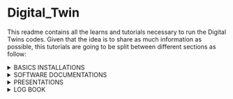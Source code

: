 # Digital_Twin

This readme contains all the learns and tutorials necessary to run the Digital Twins codes.
Given that the idea is to share as much information as possible, this tutorials are going to be split between different sections as follow:

<details>
  <summary>BASICS INSTALLATIONS</summary>
  
  Following folder contains guidelines for basic entities.
  * [📂 Setting up virtual enviorment with pipenv](Documentations/Basics/Virtual_Environment_with_Pipenv.md)
  * [💽 InfluxDB](Documentations/Basics/InfluxDB.md)
  * [🦟 MQTT and Mosquitto](Documentations/Basics/MQTT_Broker.md)
  * [📶 MobaXterm](Documentations/Basics/MobaXterm.md)
  * [🌲 Virtual_Environment_with_Pipenv](Documentations/Basics/Virtual_Environment_with_Pipenv.md)
  * [🧾 Scopus-Notion Query Result exchange](Documentations/Basics/Scopus-Notion_Query_Result_exchange.md)
  * [🎨 State of Art algorithm](Documentations/Basics/State_of_Art_algorithm.md)

</details>
  
<details>
  <summary>SOFTWARE DOCUMENTATIONS</summary>
  
  Following folder contains instructions an documentations of various softwares and libraries.
  * [ManPy_documentation](Documentations/Software Documentations/ManPy_documentation.pdf)
  * [SimPy_documentation](Documentations/Software Documentations/SimPy_documentation.pdf)
  
</details>  

<details>
  <summary>PRESENTATIONS</summary>

  Following folder contains presentations presented during the progress  of Digital Twin Progress.
  * [[Presentation]_Bi-Weekly-1 _11-10-2022](Documentations/Presentations/[Presentation]_Bi-Weekly-1%20_11-10-2022.pdf)
  * [[Presentation]_Bi-Weekly-2_28-10-2022](Documentations/Presentations/[Presentation]_Bi-Weekly-2_28-10-2022.pdf)
  * [[Presentation]_Bi-Weekly-3_11-11-2022](Documentations/Presentations/[Presentation]_Bi-Weekly-3_11-11-2022.pdf)
  * [[Presentation]_Bi-Weekly-4_18-11-2022](Documentations/Presentations/[Presentation]_Bi-Weekly-4_18-11-2022.pdf)
  * [[Presentation]_Bi-Weekly-5_05-12-2022](Documentations/Presentations/[Presentation]_Bi-Weekly-5_05-12-2022.pdf)
  * [[Presentation]_Bi-Weekly-Project-Review_16-12-2022](Documentations/Presentations/[Presentation]_Bi-Weekly-Project-Review_16-12-2022.pdf)
  * [[Presentation]_Bi-Weekly-Use-Case _07-12-2022](Documentations/Presentations/[Presentation]_Bi-Weekly-Use-Case_07-12-2022.pdf)

</details>
  
<details>
  <summary>LOG BOOK</summary>


Followig folder contains the daily activity log of the developement of Digital twin.

The logbook is in use since the start of the year 2023 (05/01/2023).

  - <details>
     <summary>January, 2023</summary>


     * [06-01-2023 - Friday](Documentations/logbook/06-01-2023.md) 
     * [05-01-2023 - Thursday](Documentations/logbook/05-01-2023.md)

    </details>
  
</details>
